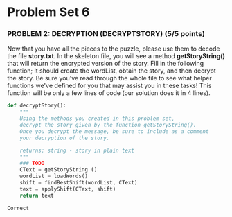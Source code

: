 # Problem Set 6

### PROBLEM 2: DECRYPTION (DECRYPTSTORY)  (5/5 points)

Now that you have all the pieces to the puzzle, please use them to decode the file **story.txt**. In the skeleton file, you will see a method **getStoryString()** that will return the encrypted version of the story. Fill in the following function; it should create the wordList, obtain the story, and then decrypt the story. Be sure you've read through the whole file to see what helper functions we've defined for you that may assist you in these tasks! This function will be only a few lines of code (our solution does it in 4 lines).

```python
def decryptStory():
    """
    Using the methods you created in this problem set,
    decrypt the story given by the function getStoryString().
    Once you decrypt the message, be sure to include as a comment
    your decryption of the story.

    returns: string - story in plain text
    """
    ### TODO
    CText = getStoryString ()
    wordList = loadWords()
    shift = findBestShift(wordList, CText)
    text = applyShift(CText, shift)
    return text

```

	Correct